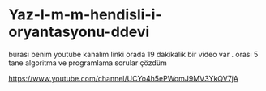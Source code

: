 # Yaz-l-m-m-hendisli-i-oryantasyonu-ddevi
burası benim youtube kanalım linki orada 19 dakikalik bir video var . orası 5 tane algoritma ve programlama sorular çözdüm

https://www.youtube.com/channel/UCYo4h5ePWomJ9MV3YkQV7jA
